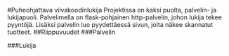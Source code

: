 #Puheohjattava viivakoodinlukija
Projektissa on kaksi puolta, palvelin- ja lukijapuoli. Palvelimella on flask-pohjainen http-palvelin, johon lukija tekee pyyntöjä. Lisäksi palvelin luo pyydettäessä sivun, jolta näkee skannatut tuotteet.
##Riippuvuudet
###Palvelin

###Lukija
